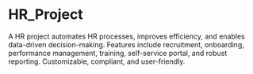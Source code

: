 # HR_Project
A HR project automates HR processes, improves efficiency, and enables data-driven decision-making. Features include recruitment, onboarding, performance management, training, self-service portal, and robust reporting. Customizable, compliant, and user-friendly.
